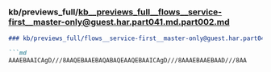 ### kb/previews_full/kb__previews_full__flows__service-first__master-only@guest.har.part041.md.part002.md

```md
### kb/previews_full/flows__service-first__master-only@guest.har.part041.md (part 002)

```md
AAAEBAAICAgD///8AAQEBAAEBAQABAQEAAQEBAAICAgD///8AAAEBAAEBAAD///8AA
```

```

```
